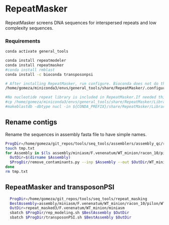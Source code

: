 
# RepeatMasker

RepeatMasker screens DNA sequences for interspersed repeats and low complexity sequences.

### Requirements

```bash
conda activate general_tools

conda install repeatmodeler
conda install repeatmasker
#conda install rmblast
conda install -c bioconda transposonpsi

# After installing RepeatMasker, run configure. Bioconda does not do this.
/home/gomeza/miniconda3/envs/general_tools/share/RepeatMasker/.configure

#No nucleotide repeat library is included in RepeatMasker.If needed this can be done with the following commands
#cp /home/gomeza/miniconda3/envs/general_tools/share/RepeatMasker/Libraries/RepeatMasker.lib ${CONDA_PREFIX}/share/RepeatMasker/Libraries
#makeblastdb -dbtype nucl -in ${CONDA_PREFIX}/share/RepeatMasker/Libraries/RepeatMasker.lib
```


## Rename contigs

Rename the sequences in assembly fasta file to have simple names.

```bash
ProgDir=/home/gomeza/git_repos/tools/seq_tools/assemblers/assembly_qc/remove_contaminants
touch tmp.txt
for Assembly in $(ls assembly/miniasm/F.venenatum/WT_minion/racon_10/pilon_10.fasta); do
  OutDir=$(dirname $Assembly)
  $ProgDir/remove_contaminants.py --inp $Assembly --out $OutDir/WT_miniasm_pilon10_renamed.fasta --coord_file tmp.txt > $OutDir/log.txt
done
rm tmp.txt
```

## RepeatMasker and transposonPSI


```bash
  ProgDir=/home/gomeza/git_repos/tools/seq_tools/repeat_masking
  BestAssembly=assembly/miniasm/F.venenatum/WT_minion/racon_10/pilon/WT_miniasm_pilon10_renamed.fasta
  OutDir=repeat_masked3/F.venenatum/WT_minion/miniasm
  sbatch $ProgDir/rep_modeling.sh $BestAssembly $OutDir
  sbatch $ProgDir/transposonPSI.sh $BestAssembly $OutDir
```
